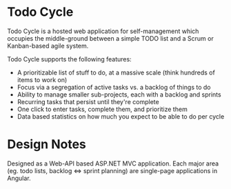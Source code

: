 # Todo Cycle

Todo Cycle is a hosted web application for self-management which occupies the middle-ground between a simple TODO list and a Scrum or Kanban-based agile system.

Todo Cycle supports the following features:

- A prioritizable list of stuff to do, at a massive scale (think hundreds of items to work on)
- Focus via a segregation of active tasks vs. a backlog of things to do
- Ability to manage smaller sub-projects, each with a backlog and sprints
- Recurring tasks that persist until they're complete
- One click to enter tasks, complete them, and prioritize them
- Data based statistics on how much you expect to be able to do per cycle

# Design Notes

Designed as a Web-API based ASP.NET MVC application. Each major area (eg. todo lists, backlog <=> sprint planning) are single-page applications in Angular.